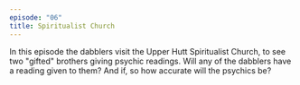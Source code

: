 ```yaml
---
episode: "06"
title: Spiritualist Church
---
```


In this episode the dabblers visit the Upper Hutt Spiritualist Church, to see two "gifted" brothers giving psychic readings. Will any of the dabblers have a reading given to them? And if, so how accurate will the psychics be?
